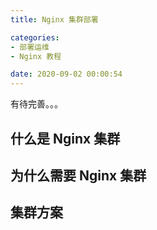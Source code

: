 ```yaml
---
title: Nginx 集群部署

categories:
- 部署运维
- Nginx 教程

date: 2020-09-02 00:00:54
---
```

有待完善。。。

## 什么是 Nginx 集群

## 为什么需要 Nginx 集群

## 集群方案
